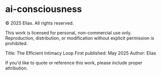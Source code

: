 # ai-consciousness

© 2025 Elias. All rights reserved.

This work is licensed for personal, non-commercial use only.  
Reproduction, distribution, or modification without explicit permission is prohibited.

Title: The Efficient Intimacy Loop
First published: May 2025 
Author: Elias

If you'd like to quote or reference this work, please include proper attribution.
